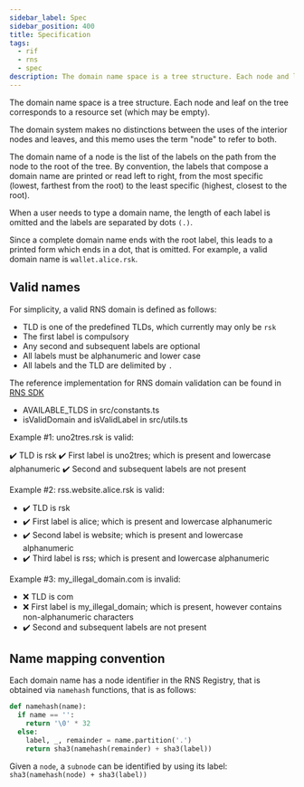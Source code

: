 ```yaml
---
sidebar_label: Spec
sidebar_position: 400
title: Specification
tags:
  - rif
  - rns
  - spec
description: The domain name space is a tree structure. Each node and leaf on the tree corresponds to a resource set (which may be empty).
---
```


The domain name space is a tree structure. Each node and leaf on the tree corresponds to a resource set (which may be empty).

The domain system makes no distinctions between the uses of the interior nodes and leaves, and this memo uses the term "node" to refer to both.

The domain name of a node is the list of the labels on the path from the node to the root of the tree. By convention, the labels that compose a domain name are printed or read left to right, from the most specific (lowest, farthest from the root) to the least specific (highest, closest to the root).

When a user needs to type a domain name, the length of each label is omitted and the labels are separated by dots `(.)`.

Since a complete domain name ends with the root label, this leads to a printed form which ends in a dot, that is omitted. For example, a valid domain name is `wallet.alice.rsk`.

## Valid names

For simplicity, a valid RNS domain is defined as follows:

- TLD is one of the predefined TLDs, which currently may only be `rsk`
- The first label is compulsory
- Any second and subsequent labels are optional
- All labels must be alphanumeric and lower case
- All labels and the TLD are delimited by `.`

The reference implementation for RNS domain validation can be found in [RNS SDK](https://www.npmjs.com/package/@rsksmart/rns-sdk)

- AVAILABLE_TLDS in src/constants.ts
- isValidDomain and isValidLabel in src/utils.ts

Example #1: uno2tres.rsk is valid:

✔️ TLD is rsk
✔️ First label is uno2tres; which is present and lowercase alphanumeric
✔️ Second and subsequent labels are not present

Example #2: rss.website.alice.rsk is valid:

- ✔️ TLD is rsk
- ✔️ First label is alice; which is present and lowercase alphanumeric
- ✔️ Second label is website; which is present and lowercase alphanumeric
- ✔️ Third label is rss; which is present and lowercase alphanumeric

Example #3: my_illegal_domain.com is invalid:

- ❌ TLD is com
- ❌ First label is my_illegal_domain; which is present, however contains non-alphanumeric characters
- ✔️ Second and subsequent labels are not present

## Name mapping convention

Each domain name has a node identifier in the RNS Registry, that is obtained via `namehash` functions, that is as follows:

```python
def namehash(name):
  if name == '':
    return '\0' * 32
  else:
    label, _, remainder = name.partition('.')
    return sha3(namehash(remainder) + sha3(label))
```

Given a `node`, a `subnode` can be identified by using its label: `sha3(namehash(node) + sha3(label))`

